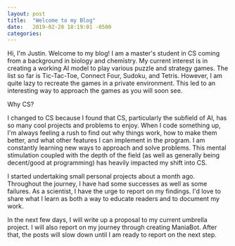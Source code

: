 ```yaml
---
layout: post
title:  "Welcome to my Blog"
date:   2019-02-28 18:19:01 -0500
categories:
---
```


Hi, I'm Justin. Welcome to my blog! I am a master's student in CS coming from a background in biology and chemistry. My current interest is in creating a working AI model to play various puzzle and strategy games. The list so far is Tic-Tac-Toe, Connect Four, Sudoku, and Tetris. However, I am quite lazy to recreate the games in a private environment. This led to an interesting way to approach the games as you will soon see.







Why CS?

I changed to CS because I found that CS, particularly the subfield of AI, has so many cool projects and problems to enjoy. When I code something up, I'm always feeling a rush to find out why things work, how to make them better, and what other features I can implement in the program. I am constantly learning new ways to approach and solve problems. This mental stimulation coupled with the depth of the field (as well as generally being decent/good at programming) has heavily impacted my shift into CS.

I started undertaking small personal projects about a month ago. Throughout the journey, I have had some successes as well as some failures. As a scientist, I have the urge to report on my findings. I'd love to share what I learn as both a way to educate readers and to document my work.

In the next few days, I will write up a proposal to my current umbrella project. I will also report on my journey through creating ManiaBot. After that, the posts will slow down until I am ready to report on the next step.
